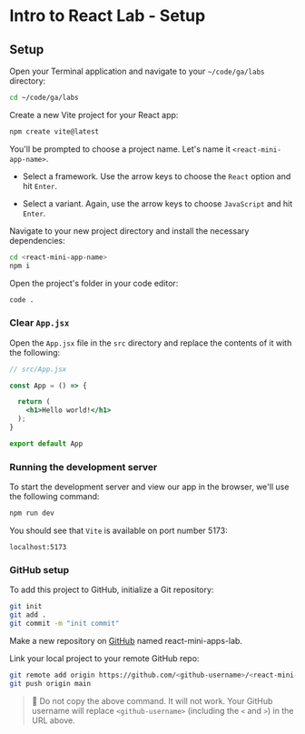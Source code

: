 # Intro to React Lab - Setup

## Setup

Open your Terminal application and navigate to your `~/code/ga/labs` directory:

```bash
cd ~/code/ga/labs
```

Create a new Vite project for your React app:

```bash
npm create vite@latest
```

You'll be prompted to choose a project name. Let's name it `<react-mini-app-name>`. 

- Select a framework. Use the arrow keys to choose the `React` option and hit `Enter`.

- Select a variant. Again, use the arrow keys to choose `JavaScript` and hit `Enter`.

Navigate to your new project directory and install the necessary dependencies:

```bash
cd <react-mini-app-name>
npm i
```

Open the project's folder in your code editor:

```bash
code .
```

### Clear `App.jsx`

Open the `App.jsx` file in the `src` directory and replace the contents of it with the following:

```jsx
// src/App.jsx

const App = () => {

  return (
    <h1>Hello world!</h1>
  );
}

export default App
```

### Running the development server

To start the development server and view our app in the browser, we'll use the following command: 

```bash
npm run dev
```

You should see that `Vite` is available on port number 5173: 

```plaintext
localhost:5173
```

### GitHub setup

To add this project to GitHub, initialize a Git repository:

```bash
git init
git add .
git commit -m "init commit"
```

Make a new repository on [GitHub](https://github.com/) named react-mini-apps-lab. 

Link your local project to your remote GitHub repo:

```bash
git remote add origin https://github.com/<github-username>/<react-mini-app>.git
git push origin main
```

> 🚨 Do not copy the above command. It will not work. Your GitHub username will replace `<github-username>` (including the `<` and `>`) in the URL above.


